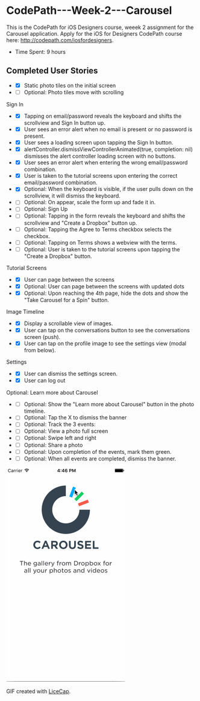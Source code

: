 # CodePath---Week-2---Carousel

This is the CodePath for iOS Designers course, weeek 2 assignment for the Carousel application. Apply for the iOS for Designers CodePath course here: http://codepath.com/iosfordesigners.

+ Time Spent: 9 hours

## Completed User Stories

+ *[x] Static photo tiles on the initial screen
+ *[ ] Optional: Photo tiles move with scrolling

Sign In

+ *[x] Tapping on email/password reveals the keyboard and shifts the scrollview and Sign In button up.
+ *[x] User sees an error alert when no email is present or no password is present.
+ *[x] User sees a loading screen upon tapping the Sign In button.
+ *[x] alertController.dismissViewControllerAnimated(true, completion: nil) dismisses the alert controller loading screen with no buttons.
+ *[x] User sees an error alert when entering the wrong email/password combination.
+ *[x]  User is taken to the tutorial screens upon entering the correct email/password combination.
+ *[x] Optional: When the keyboard is visible, if the user pulls down on the scrollview, it will dismiss the keyboard.
+ *[ ] Optional: On appear, scale the form up and fade it in.
+ *[ ] Optional: Sign Up
+ *[ ] Optional: Tapping in the form reveals the keyboard and shifts the scrollview and "Create a Dropbox" button up.
+ *[ ] Optional: Tapping the Agree to Terms checkbox selects the checkbox.
+ *[ ] Optional: Tapping on Terms shows a webview with the terms.
+ *[ ] Optional: User is taken to the tutorial screens upon tapping the "Create a Dropbox" button.

Tutorial Screens

+ *[x] User can page between the screens
+ *[x] Optional: User can page between the screens with updated dots
+ *[x] Optional: Upon reaching the 4th page, hide the dots and show the "Take Carousel for a Spin" button.

Image Timeline

+ *[x] Display a scrollable view of images.
+ *[x] User can tap on the conversations button to see the conversations screen (push).
+ *[x] User can tap on the profile image to see the settings view (modal from below).

Settings

+ *[x] User can dismiss the settings screen.
+ *[x] User can log out

Optional: Learn more about Carousel

+ *[ ] Optional: Show the "Learn more about Carousel" button in the photo timeline.
+ *[ ] Optional: Tap the X to dismiss the banner
+ *[ ] Optional: Track the 3 events:
+ *[ ] Optional: View a photo full screen
+ *[ ] Optional: Swipe left and right
+ *[ ] Optional: Share a photo
+ *[ ] Optional: Upon completion of the events, mark them green.
+ *[ ] Optional: When all events are completed, dismiss the banner.

![Video Walkthrough](mh-carousel.gif)

GIF created with [LiceCap](http://www.cockos.com/licecap/).
